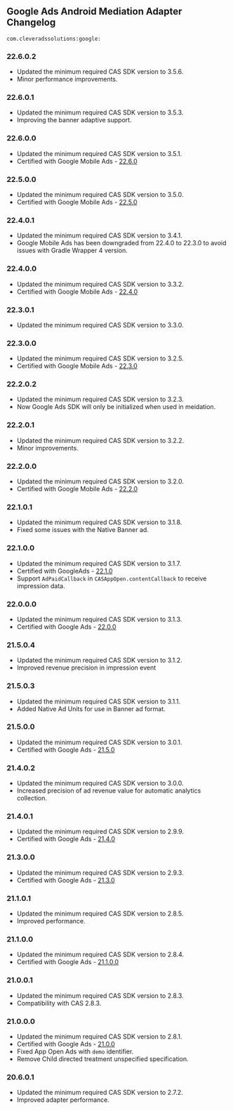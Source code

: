 ## Google Ads Android Mediation Adapter Changelog
`com.cleveradssolutions:google:`

### 22.6.0.2
- Updated the minimum required CAS SDK version to 3.5.6.
- Minor performance improvements.

### 22.6.0.1
- Updated the minimum required CAS SDK version to 3.5.3.
- Improving the banner adaptive support.

### 22.6.0.0
- Updated the minimum required CAS SDK version to 3.5.1.
- Certified with Google Mobile Ads - [22.6.0](https://developers.google.com/admob/android/rel-notes)

### 22.5.0.0
- Updated the minimum required CAS SDK version to 3.5.0.
- Certified with Google Mobile Ads - [22.5.0](https://developers.google.com/admob/android/rel-notes)

### 22.4.0.1
- Updated the minimum required CAS SDK version to 3.4.1.
- Google Mobile Ads has been downgraded from 22.4.0 to 22.3.0 to avoid issues with Gradle Wrapper 4 version.

### 22.4.0.0
- Updated the minimum required CAS SDK version to 3.3.2.
- Certified with Google Mobile Ads - [22.4.0](https://developers.google.com/admob/android/rel-notes)

### 22.3.0.1
- Updated the minimum required CAS SDK version to 3.3.0.

### 22.3.0.0
- Updated the minimum required CAS SDK version to 3.2.5.
- Certified with Google Mobile Ads - [22.3.0](https://developers.google.com/admob/android/rel-notes)

### 22.2.0.2
- Updated the minimum required CAS SDK version to 3.2.3.
- Now Google Ads SDK will only be initialized when used in meidation.

### 22.2.0.1
- Updated the minimum required CAS SDK version to 3.2.2.
- Minor improvements.

### 22.2.0.0
- Updated the minimum required CAS SDK version to 3.2.0.
- Certified with Google Mobile Ads - [22.2.0](https://developers.google.com/admob/android/rel-notes)

### 22.1.0.1
- Updated the minimum required CAS SDK version to 3.1.8.
- Fixed some issues with the Native Banner ad.

### 22.1.0.0
- Updated the minimum required CAS SDK version to 3.1.7.
- Certified with GoogleAds - [22.1.0](https://developers.google.com/admob/android/rel-notes)
- Support `AdPaidCallback` in `CASAppOpen.contentCallback` to receive impression data.

### 22.0.0.0
- Updated the minimum required CAS SDK version to 3.1.3.
- Certified with Google Ads - [22.0.0](https://developers.google.com/admob/android/rel-notes)

### 21.5.0.4
- Updated the minimum required CAS SDK version to 3.1.2.
- Improved revenue precision in impression event

### 21.5.0.3
- Updated the minimum required CAS SDK version to 3.1.1.
- Added Native Ad Units for use in Banner ad format.

### 21.5.0.0
- Updated the minimum required CAS SDK version to 3.0.1.
- Certified with Google Ads - [21.5.0](https://developers.google.com/admob/android/rel-notes)

### 21.4.0.2
- Updated the minimum required CAS SDK version to 3.0.0.
- Increased precision of ad revenue value for automatic analytics collection.

### 21.4.0.1
- Updated the minimum required CAS SDK version to 2.9.9.
- Certified with Google Ads - [21.4.0](https://target.my.com/help/partners/mob/androidhistory/en)

### 21.3.0.0
- Updated the minimum required CAS SDK version to 2.9.3.
- Certified with Google Ads - [21.3.0](https://developers.google.com/admob/android/rel-notes)

### 21.1.0.1
- Updated the minimum required CAS SDK version to 2.8.5.
- Improved performance.

### 21.1.0.0
- Updated the minimum required CAS SDK version to 2.8.4.
- Certified with Google Ads - [21.1.0.0](https://developers.google.com/admob/android/rel-notes)

### 21.0.0.1
- Updated the minimum required CAS SDK version to 2.8.3.
- Compatibility with CAS 2.8.3.

### 21.0.0.0
- Updated the minimum required CAS SDK version to 2.8.1.
- Certified with Google Ads - [21.0.0](https://developers.google.com/admob/android/rel-notes)
- Fixed App Open Ads with `demo` identifier.
- Remove Child directed treatment unspecified specification.

### 20.6.0.1
- Updated the minimum required CAS SDK version to 2.7.2.
- Improved adapter performance.